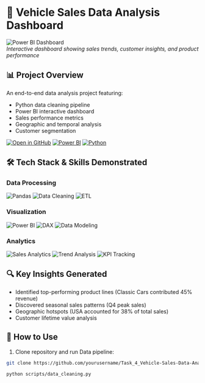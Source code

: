 # 🚗 Vehicle Sales Data Analysis Dashboard

![Power BI Dashboard](docs/page1.png)  
*Interactive dashboard showing sales trends, customer insights, and product performance*

## 📊 Project Overview
An end-to-end data analysis project featuring:
- Python data cleaning pipeline
- Power BI interactive dashboard
- Sales performance metrics
- Geographic and temporal analysis
- Customer segmentation

[![Open in GitHub](https://img.shields.io/badge/GitHub-View_Repository-blue?logo=github)](https://github.com/yourusername/Task_4_Vehicle-Sales-Data-Analysis)
[![Power BI](https://img.shields.io/badge/Power_BI-F2C811?logo=powerbi&logoColor=000)](https://powerbi.microsoft.com/)
[![Python](https://img.shields.io/badge/Python-3776AB?logo=python&logoColor=white)](https://python.org)

## 🛠️ Tech Stack & Skills Demonstrated

### Data Processing
![Pandas](https://img.shields.io/badge/Pandas-150458?logo=pandas&logoColor=white)
![Data Cleaning](https://img.shields.io/badge/Data_Cleaning-Expert-orange)
![ETL](https://img.shields.io/badge/ETL_Processes-Advanced-blue)

### Visualization
![Power BI](https://img.shields.io/badge/Power_BI_Visualizations-Expert-yellow)
![DAX](https://img.shields.io/badge/DAX-Advanced-blueviolet)
![Data Modeling](https://img.shields.io/badge/Data_Modeling-Advanced-green)

### Analytics
![Sales Analytics](https://img.shields.io/badge/Sales_Analytics-Expert-ff69b4)
![Trend Analysis](https://img.shields.io/badge/Trend_Analysis-Advanced-9cf)
![KPI Tracking](https://img.shields.io/badge/KPI_Metrics-Advanced-lightgrey)


## 🔍 Key Insights Generated
- Identified top-performing product lines (Classic Cars contributed 45% revenue)
- Discovered seasonal sales patterns (Q4 peak sales)
- Geographic hotspots (USA accounted for 38% of total sales)
- Customer lifetime value analysis

## 🚀 How to Use
1. Clone repository and run Data pipeline:
```bash
git clone https://github.com/yourusername/Task_4_Vehicle-Sales-Data-Analysis.git

python scripts/data_cleaning.py
